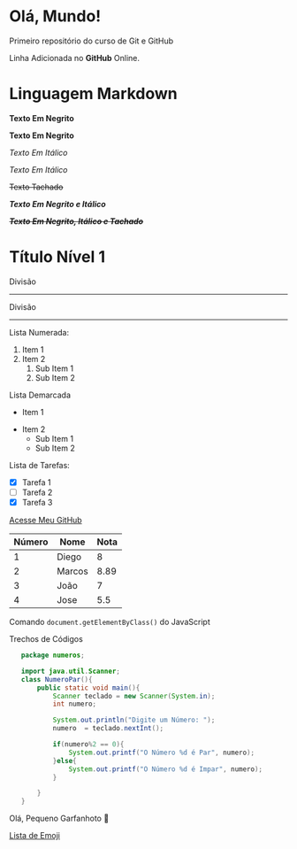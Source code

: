 # Olá, Mundo!
 Primeiro repositório do curso de Git e GitHub

 Linha Adicionada no **GitHub** Online.

 # Linguagem Markdown
 **Texto Em Negrito**

 __Texto Em Negrito__

 *Texto Em Itálico*

 _Texto Em Itálico_

 ~~Texto Tachado~~

 __*Texto Em Negrito e Itálico*__

 __*~~Texto Em Negrito, Itálico e Tachado~~*__

 # Título Nível 1
 Divisão

 ---
 Divisão

 ***
 Lista Numerada:

 1. Item 1
 9. Item 2
    1. Sub Item 1
    5. Sub Item 2

 Lista Demarcada

 - Item 1
 * Item 2
   * Sub Item 1
   - Sub Item 2

 Lista de Tarefas:
 
 - [X] Tarefa 1
 - [ ] Tarefa 2
 - [X] Tarefa 3

 [Acesse Meu GitHub](https://github.com/DiegoAdrianoMendes/DiegoAdrianoMendes)

 Número|Nome|Nota
 ---|---|---
 1|Diego|8
 2|Marcos|8.89
 3|João|7
 4|Jose|5.5

 Comando `document.getElementByClass()` do JavaScript

 Trechos de Códigos
 ```java
    package numeros;

    import java.util.Scanner;
    class NumeroPar(){
        public static void main(){
            Scanner teclado = new Scanner(System.in);
            int numero;

            System.out.println("Digite um Número: ");
            numero  = teclado.nextInt();

            if(numero%2 == 0){
                System.out.printf("O Número %d é Par", numero);
            }else{
                System.out.printf("O Número %d é Impar", numero);
            }

        }
    }
 ```

 Olá, Pequeno Garfanhoto :vulcan_salute:

 [Lista de Emoji](https://github.com/ikatyang/emoji-cheat-sheet)
